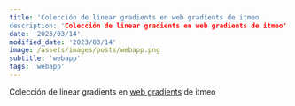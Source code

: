 ```yaml
---
title: 'Colección de linear gradients en web gradients de itmeo
description: 'Colección de linear gradients en web gradients de itmeo'
date: '2023/03/14'
modified_date: '2023/03/14'
image: /assets/images/posts/webapp.png
subtitle: 'webapp'
tags: 'webapp'
---
```


Colección de linear gradients en [web gradients](https://webgradients.com/) de itmeo
